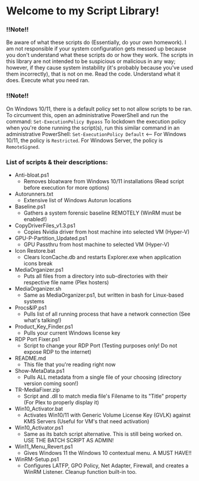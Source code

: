 # Welcome to my Script Library!
### !!Note!!
Be aware of what these scripts do (Essentially, do your own homework). I am not responsible if your system configuration gets messed up because you don't understand what these scripts do or how they work. The scripts in this library are not intended to be suspicious or malicious in any way; however, if they cause system instability (it's probably because you've used them incorrectly), that is not on me. Read the code. Understand what it does. Execute what you need ran.
### !!Note!!
On Windows 10/11, there is a default policy set to not allow scripts to be ran. To circumvent this, open an administrative PowerShell and run the command:
``Set-ExecutionPolicy Bypass``
To lockdown the execution policy when you're done running the script(s), run this similar command in an administrative PowerShell:
``Set-ExecutionPolicy Default`` <-- For Windows 10/11, the policy is ``Restricted``. For Windows Server, the policy is ``RemoteSigned``.

### List of scripts & their descriptions:
- Anti-bloat.ps1
  - Removes bloatware from Windows 10/11 installations (Read script before execution for more options)
- Autorunners.txt
  - Extensive list of Windows Autorun locations
- Baseline.ps1
  - Gathers a system forensic baseline REMOTELY (WinRM must be enabled!)
- CopyDriverFiles_v1.3.ps1
  - Copies Nvidia driver from host machine into selected VM (Hyper-V)
- GPU-P-Partition_Updated.ps1
  - GPU Passthru from host machine to selected VM (Hyper-V)
- Icon Restore.bat
  - Clears IconCache.db and restarts Explorer.exe when application icons break
- MediaOrganizer.ps1
  - Puts all files from a directory into sub-directories with their respective file name (Plex hosters)
- MediaOrganizer.sh
  - Same as MediaOrganizer.ps1, but written in bash for Linux-based systems
- Procs&IP.ps1
  - Pulls list of all running process that have a network connection (See what's talking!)
- Product_Key_Finder.ps1
  - Pulls your current Windows license key
- RDP Port Fixer.ps1
  - Script to change your RDP Port (Testing purposes only! Do not expose RDP to the internet)
- README.md
  - This file that you're reading right now
- Show-MetaData.ps1
  - Pulls ALL metadata from a single file of your choosing (directory version coming soon!)
- TR-MediaFixer.zip
  - Script and .dll to match media file's Filename to its "Title" property (For Plex to properly display it)
- Win10_Activator.bat
  - Activates Win10/11 with Generic Volume License Key (GVLK) against KMS Servers (Useful for VM's that need activation)
- Win10_Activator.ps1
  - Same as its batch script alternative. This is still being worked on. USE THE BATCH SCRIPT AS ADMIN!
- Win11_Menu_Revert.ps1
  - Gives Windows 11 the Windows 10 contextual menu. A MUST HAVE!!
- WinRM-Setup.ps1
  - Configures LATFP, GPO Policy, Net Adapter, Firewall, and creates a WinRM Listener. Cleanup function built-in too.
